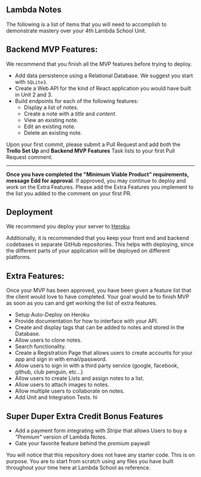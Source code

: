 ## Lambda Notes
The following is a list of items that you will need to accomplish to demonstrate mastery over your 4th Lambda School Unit.

## Backend MVP Features:

We recommend that you finish all the MVP features before trying to deploy.

- Add data persistence using a Relational Database. We suggest you start with `SQLite3`.
- Create a Web API for the kind of React application you would have built in Unit 2 and 3.
- Build endpoints for each of the following features:
  - Display a list of notes.
  - Create a note with a _title_ and _content_.
  - View an existing note.
  - Edit an existing note.
  - Delete an existing note.

Upon your first commit, please submit a Pull Request and add _both_ the **Trello Set Up** and **Backend MVP Features** Task lists to your first Pull Request comment.

---

**Once you have completed the "Minimum Viable Product" requirements, message Edd for approval**. If approved, you may continue to deploy and work on the Extra Features. Please add the Extra Features you implement to the list you added to the comment on your first PR.

## Deployment

We recommend you deploy your server to [Heroku](https://devcenter.heroku.com/articles/getting-started-with-nodejs#introduction).

Additionally, it is recommended that you keep your front end and backend codebases in separate GitHub repositories. This helps with deploying, since the different parts of your application will be deployed on different platforms.

## Extra Features:

Once your MVP has been approved, you have been given a feature list that the client would love to have completed. Your goal would be to finish MVP as soon as you can and get working the list of extra features.

- Setup Auto-Deploy on Heroku
- Provide documentation for how to interface with your API.
- Create and display tags that can be added to notes and stored in the Database.
- Allow users to clone notes.
- Search functionality.
- Create a Registration Page that allows users to create accounts for your app and sign in with email/password.
- Allow users to sign in with a third party service (google, facebook, github, club penguin, etc...)
- Allow users to create Lists and assign notes to a list.
- Allow users to attach images to notes.
- Allow multiple users to collaborate on notes.
- Add Unit and Integration Tests.
 hi
## Super Duper Extra Credit Bonus Features

- Add a payment form integrating with _Stripe_ that allows Users to buy a _"Premium"_ version of Lambda Notes.
- Gate your favorite feature behind the _premium_ paywall

You will notice that this repository does not have any starter code. This is on purpose. You are to start from scratch using any files you have built throughout your time here at Lambda School as reference.
